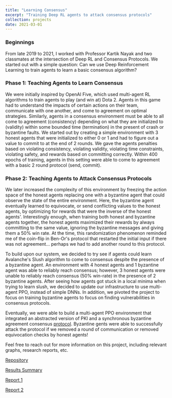 ```yaml
---
title: "Learning Consensus"
excerpt: "Training Deep RL agents to attack consensus protocols"
collection: projects
date: 2021-03-01
---
```

### Beginnings 
From late 2019 to 2021, I worked with Professor Kartik Nayak and two classmates at the intersection of Deep RL and Consensus Protocols. We started out with a simple question: Can we use Deep Reinforcement Learning to train agents to learn a basic consensus algorithm? 

### Phase 1: Teaching Agents to Learn Consensus
We were initially inspired by OpenAI Five, which used multi-agent RL algorithms to train agents to play (and win at) Dota 2. Agents in this game had to understand the impacts of certain actions on their team, communicate with one another, and come to agreement on optimal strategies. Similarly, agents in a consensus environment must be able to all come to agreement (consistency) depending on what they are initialized to (validity) within some bounded time (termination) in the present of crash or byzantine faults. We started out by creating a simple environment with 3 honest agents that were initialized to either 0 or 1 and had to figure out a value to commit to at the end of 2 rounds. We gave the agents penalties based on violating consistency, violating validity, violating time constraints, violating safety, and rewards based on committing correctly. Within 400 epochs of training, agents in this setting were able to come to agreement with a basic 2 round protocol (send, commit). 


### Phase 2: Teaching Agents to Attack Consensus Protocols
We later increased the complexity of this environment by freezing the action space of the honest agents replacing one with a byzantine agent that could observe the state of the entire environment. Here, the byzantine agent eventually learned to equivocate, or send conflicting values to the honest agents, by optimizing for rewards that were the inverse of the honest agents'. Interestingly enough, when training both honest and byzantine agents together, the honest agents maximized their rewards by always committing to the same value, ignoring the byzantine messages and giving them a 50% win rate. At the time, this randomization phenomenon reminded me of the coin-flip in Ben-Or's protocol that restarted the initial input if there was not agreement... perhaps we had to add another round to this protocol. 

To build upon our system, we decided to try see if agents could learn Avalanche's Slush algorithm to come to consensus despite the presence of a byzantine agent. An environment with 4 honest agents and 1 byzantine agent was able to reliably reach consensus; however, 3 honest agents were unable to reliably reach consensus (50% win-rate) in the presence of 2 byzantine agents. After seeing how agents got stuck in a local minima when trying to learn slush, we decided to update our infrastructure to use multi-agent PPO, instead of simple DNNs. In addition, we pivoted the project to focus on training byzantine agents to focus on finding vulnerabilities in consensus protocols. 

Eventually, we were able to build a multi-agent PPO environment that integrated an abstracted version of PKI and a synchronous byzantine agreement consensus [protocol](https://eprint.iacr.org/2018/1028.pdf). Byzantine gents were able to successfully attack the protocol if we removed a round of communication or removed equivocation checks by honest agents!

Feel free to reach out for more information on this project, including relevant graphs, research reports, etc. 

[Repository](https://github.com/TrentBrick/LearningConsensus)

[Results Summary](https://docs.google.com/presentation/d/1n4jvtWxaJaTn8I4tY7RwuNYydPY-bhVheQpvUw85a_Y/edit?usp=sharing)

[Report 1](http://127.0.0.1:4000/files/LearningConsensus.pdf)

[Report 2](https://docs.google.com/presentation/d/1Po8cs_iZW7M-6bx6R5ANghMItMP-s1Eb/edit?usp=sharing&ouid=106978351856045405483&rtpof=true&sd=true)

<!-- [Miscellaneous Graphs](https://www.overleaf.com/read/cdckxrjksgdz)  -->

